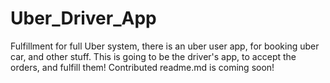 # Uber_Driver_App
Fulfillment for full Uber system, there is an uber user app, for booking uber car, and other stuff. This is going to be the driver's app, to accept the orders, and fulfill them! Contributed readme.md is coming soon!
